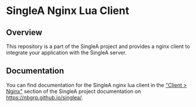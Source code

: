 # SingleA Nginx Lua Client

## Overview

This repository is a part of the SingleA project and provides a nginx client to integrate your
application with the SingleA server.

## Documentation

You can find documentation for the SingleA nginx lua client in
the ["Client > Nginx"](https://nbgrp.github.io/singlea/client/nginx/) section of the SingleA project
documentation on https://nbgrp.github.io/singlea/.

